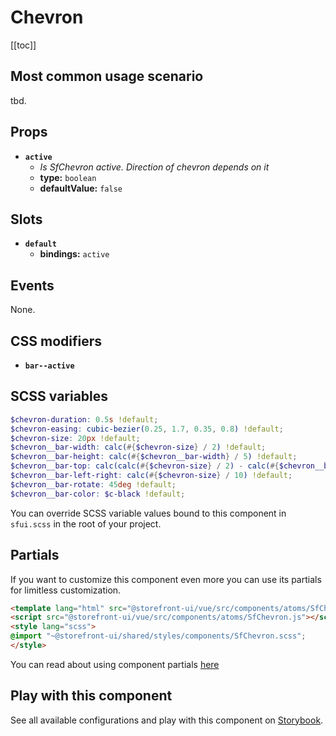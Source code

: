# Chevron

<!-- No Component description -->


[[toc]]


## Most common usage scenario

tbd.


## Props

- **`active`**
  - _Is SfChevron active. Direction of chevron depends on it_
  - **type:** `boolean`
  - **defaultValue:** `false`


## Slots

- **`default`**
  - **bindings:** `active`


## Events

None.


## CSS modifiers

- **`bar--active`**


## SCSS variables

```scss
$chevron-duration: 0.5s !default;
$chevron-easing: cubic-bezier(0.25, 1.7, 0.35, 0.8) !default;
$chevron-size: 20px !default;
$chevron__bar-width: calc(#{$chevron-size} / 2) !default;
$chevron__bar-height: calc(#{$chevron__bar-width} / 5) !default;
$chevron__bar-top: calc(calc(#{$chevron-size} / 2) - calc(#{$chevron__bar-height} / 2) ) !default;
$chevron__bar-left-right: calc(#{$chevron-size} / 10) !default;
$chevron__bar-rotate: 45deg !default;
$chevron__bar-color: $c-black !default;
```

You can override SCSS variable values bound to this component in `sfui.scss` in the root of your project.


## Partials

If you want to customize this component even more you can use its partials for limitless customization.

```html
<template lang="html" src="@storefront-ui/vue/src/components/atoms/SfChevron.html"></template>
<script src="@storefront-ui/vue/src/components/atoms/SfChevron.js"></script>
<style lang="scss">
@import "~@storefront-ui/shared/styles/components/SfChevron.scss";
</style>
```

You can read about using component partials [here](docs.storefrontui.io/customization)


## Play with this component

See all available configurations and play with this component on <a href="https://storybook.storefrontui.io/?path=/story/">Storybook</a>.
